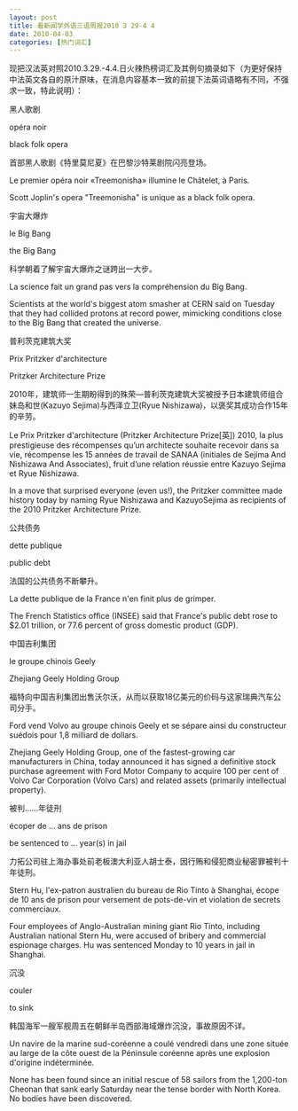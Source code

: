 ```yaml
---
layout: post
title: 看新闻学外语三语周报2010 3 29-4 4
date: 2010-04-03
categories: [热门词汇]  
---
```


现把汉法英对照2010.3.29.-4.4.日火辣热榜词汇及其例句摘录如下（为更好保持中法英文各自的原汁原味，在消息内容基本一致的前提下法英词语略有不同，不强求一致，特此说明）：



黑人歌剧

opéra noir

black folk opera

首部黑人歌剧《特里莫尼夏》在巴黎沙特莱剧院闪亮登场。

Le premier opéra noir «Treemonisha» illumine le Châtelet, à Paris.

Scott Joplin's opera "Treemonisha" is unique as a black folk opera.

宇宙大爆炸

le Big Bang

the Big Bang

科学朝着了解宇宙大爆炸之谜跨出一大步。

La science fait un grand pas vers la compréhension du Big Bang.

Scientists at the world's biggest atom smasher at CERN said on Tuesday that they had collided protons at record power, mimicking conditions close to the Big Bang that created the universe.

普利茨克建筑大奖

Prix Pritzker d'architecture

Pritzker Architecture Prize

2010年，建筑师一生期盼得到的殊荣—普利茨克建筑大奖被授予日本建筑师组合妹岛和世(Kazuyo Sejima)与西泽立卫(Ryue Nishizawa)，以褒奖其成功合作15年的辛劳。

Le Prix Pritzker d'architecture (Pritzker Architecture Prize[英]) 2010, la plus prestigieuse des récompenses qu’un architecte souhaite recevoir dans sa vie, récompense les 15 années de travail de SANAA (initiales de Sejima And Nishizawa And Associates), fruit d’une relation réussie entre Kazuyo Sejima et Ryue Nishizawa.

In a move that surprised everyone (even us!), the Pritzker committee made history today by naming Ryue Nishizawa and KazuyoSejima as recipients of the 2010 Pritzker Architecture Prize.

公共债务

dette publique

public debt

法国的公共债务不断攀升。

La dette publique de la France n'en finit plus de grimper.

The French Statistics office (INSEE) said that France's public debt rose to $2.01 trillion, or 77.6 percent of gross domestic product (GDP).

中国吉利集团

le groupe chinois Geely

Zhejiang Geely Holding Group

福特向中国吉利集团出售沃尔沃，从而以获取18亿美元的价码与这家瑞典汽车公司分手。

Ford vend Volvo au groupe chinois Geely et se sépare ainsi du constructeur suédois pour 1,8 milliard de dollars.

Zhejiang Geely Holding Group, one of the fastest-growing car manufacturers in China, today announced it has signed a definitive stock purchase agreement with Ford Motor Company to acquire 100 per cent of Volvo Car Corporation (Volvo Cars) and related assets (primarily intellectual property).

被判……年徒刑

écoper de ... ans de prison

be sentenced to ... year(s) in jail

力拓公司驻上海办事处前老板澳大利亚人胡士泰，因行贿和侵犯商业秘密罪被判十年徒刑。

Stern Hu, l'ex-patron australien du bureau de Rio Tinto à Shanghai, écope de 10 ans de prison pour versement de pots-de-vin et violation de secrets commerciaux.

Four employees of Anglo-Australian mining giant Rio Tinto, including Australian national Stern Hu, were accused of bribery and commercial espionage charges. Hu was sentenced Monday to 10 years in jail in Shanghai.

沉没

couler

to sink

韩国海军一艘军舰周五在朝鲜半岛西部海域爆炸沉没，事故原因不详。

Un navire de la marine sud-coréenne a coulé vendredi dans une zone située au large de la côte ouest de la Péninsule coréenne après une explosion d'origine indéterminée.

None has been found since an initial rescue of 58 sailors from the 1,200-ton Cheonan that sank early Saturday near the tense border with North Korea. No bodies have been discovered.
